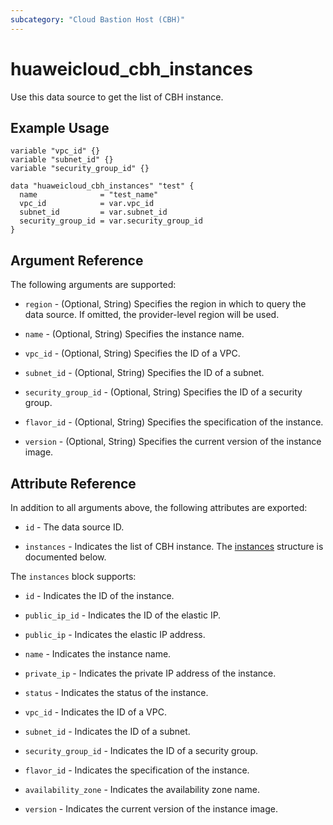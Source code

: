 ```yaml
---
subcategory: "Cloud Bastion Host (CBH)"
---
```


# huaweicloud_cbh_instances

Use this data source to get the list of CBH instance.

## Example Usage

```hcl
variable "vpc_id" {}
variable "subnet_id" {}
variable "security_group_id" {}

data "huaweicloud_cbh_instances" "test" {
  name              = "test_name"
  vpc_id            = var.vpc_id
  subnet_id         = var.subnet_id
  security_group_id = var.security_group_id
}
```

## Argument Reference

The following arguments are supported:

* `region` - (Optional, String) Specifies the region in which to query the data source.
  If omitted, the provider-level region will be used.

* `name` - (Optional, String) Specifies the instance name.

* `vpc_id` - (Optional, String) Specifies the ID of a VPC.

* `subnet_id` - (Optional, String) Specifies the ID of a subnet.

* `security_group_id` - (Optional, String) Specifies the ID of a security group.

* `flavor_id` - (Optional, String) Specifies the specification of the instance.

* `version` - (Optional, String) Specifies the current version of the instance image.

## Attribute Reference

In addition to all arguments above, the following attributes are exported:

* `id` - The data source ID.

* `instances` - Indicates the list of CBH instance.
  The [instances](#CbhInstances_Instance) structure is documented below.

<a name="CbhInstances_Instance"></a>
The `instances` block supports:

* `id` - Indicates the ID of the instance.

* `public_ip_id` - Indicates the ID of the elastic IP.

* `public_ip` - Indicates the elastic IP address.

* `name` - Indicates the instance name.

* `private_ip` - Indicates the private IP address of the instance.

* `status` - Indicates the status of the instance.

* `vpc_id` - Indicates the ID of a VPC.

* `subnet_id` - Indicates the ID of a subnet.

* `security_group_id` - Indicates the ID of a security group.

* `flavor_id` - Indicates the specification of the instance.

* `availability_zone` - Indicates the availability zone name.

* `version` - Indicates the current version of the instance image.

